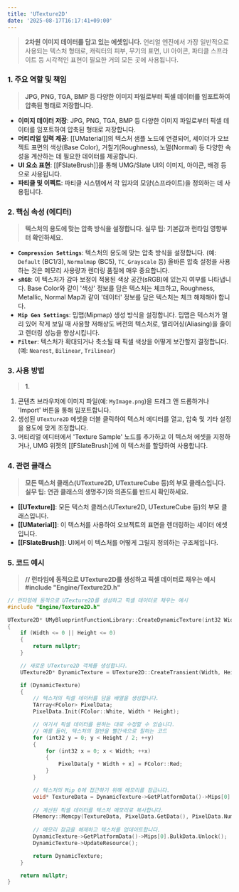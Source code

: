 ```yaml
---
title: 'UTexture2D'
date: '2025-08-17T16:17:41+09:00'
---
```

> **2차원 이미지 데이터를 담고 있는 에셋입니다.** 언리얼 엔진에서 가장 일반적으로 사용되는 텍스처 형태로, 캐릭터의 피부, 무기의 표면, UI 아이콘, 파티클 스프라이트 등 시각적인 표현이 필요한 거의 모든 곳에 사용됩니다.

### **1. 주요 역할 및 책임**
> **JPG, PNG, TGA, BMP 등 다양한 이미지 파일로부터 픽셀 데이터를 임포트하여 압축된 형태로 저장합니다.**
* **이미지 데이터 저장**:
	JPG, PNG, TGA, BMP 등 다양한 이미지 파일로부터 픽셀 데이터를 임포트하여 압축된 형태로 저장합니다.
* **머티리얼 입력 제공**:
	[[UMaterial]]의 텍스처 샘플 노드에 연결되어, 셰이더가 오브젝트 표면의 색상(Base Color), 거칠기(Roughness), 노멀(Normal) 등 다양한 속성을 계산하는 데 필요한 데이터를 제공합니다.
* **UI 요소 표현**:
	[[FSlateBrush]]를 통해 UMG/Slate UI의 이미지, 아이콘, 배경 등으로 사용됩니다.
* **파티클 및 이펙트**:
	파티클 시스템에서 각 입자의 모양(스프라이트)을 정의하는 데 사용됩니다.

### **2. 핵심 속성 (에디터)**
> **텍스처의 용도에 맞는 압축 방식을 설정합니다. 실무 팁: 기본값과 런타임 영향부터 확인하세요.**
* **`Compression Settings`**:
	텍스처의 용도에 맞는 압축 방식을 설정합니다. (예: `Default` (BC1/3), `Normalmap` (BC5), `TC_Grayscale` 등) 올바른 압축 설정을 사용하는 것은 메모리 사용량과 렌더링 품질에 매우 중요합니다.
* **`sRGB`**:
	이 텍스처가 감마 보정이 적용된 색상 공간(sRGB)에 있는지 여부를 나타냅니다. Base Color와 같이 '색상' 정보를 담은 텍스처는 체크하고, Roughness, Metallic, Normal Map과 같이 '데이터' 정보를 담은 텍스처는 체크 해제해야 합니다.
* **`Mip Gen Settings`**:
	밉맵(Mipmap) 생성 방식을 설정합니다. 밉맵은 텍스처가 멀리 있어 작게 보일 때 사용할 저해상도 버전의 텍스처로, 앨리어싱(Aliasing)을 줄이고 렌더링 성능을 향상시킵니다.
* **`Filter`**:
	텍스처가 확대되거나 축소될 때 픽셀 색상을 어떻게 보간할지 결정합니다. (예: `Nearest`, `Bilinear`, `Trilinear`)

### **3. 사용 방법**
> **1.**
1.  콘텐츠 브라우저에 이미지 파일(예:
	`MyImage.png`)을 드래그 앤 드롭하거나 'Import' 버튼을 통해 임포트합니다.
2.  생성된 `UTexture2D` 에셋을 더블 클릭하여 텍스처 에디터를 열고, 압축 및 기타 설정을 용도에 맞게 조정합니다.
3.  머티리얼 에디터에서 'Texture Sample' 노드를 추가하고 이 텍스처 에셋을 지정하거나, UMG 위젯의 [[FSlateBrush]]에 이 텍스처를 할당하여 사용합니다.

### **4. 관련 클래스**
> **모든 텍스처 클래스(UTexture2D, UTextureCube 등)의 부모 클래스입니다. 실무 팁: 연관 클래스의 생명주기와 의존도를 반드시 확인하세요.**
* **[[UTexture]]**:
	모든 텍스처 클래스(UTexture2D, UTextureCube 등)의 부모 클래스입니다.
* **[[UMaterial]]**:
	이 텍스처를 사용하여 오브젝트의 표면을 렌더링하는 셰이더 에셋입니다.
* **[[FSlateBrush]]**:
	UI에서 이 텍스처를 어떻게 그릴지 정의하는 구조체입니다.

### **5. 코드 예시**
> **// 런타임에 동적으로 UTexture2D를 생성하고 픽셀 데이터로 채우는 예시 #include "Engine/Texture2D.h"**
```cpp
// 런타임에 동적으로 UTexture2D를 생성하고 픽셀 데이터로 채우는 예시
#include "Engine/Texture2D.h"

UTexture2D* UMyBlueprintFunctionLibrary::CreateDynamicTexture(int32 Width, int32 Height)
{
    if (Width <= 0 || Height <= 0)
    {
        return nullptr;
    }

    // 새로운 UTexture2D 객체를 생성합니다.
    UTexture2D* DynamicTexture = UTexture2D::CreateTransient(Width, Height, PF_B8G8R8A8);

    if (DynamicTexture)
    {
        // 텍스처의 픽셀 데이터를 담을 배열을 생성합니다.
        TArray<FColor> PixelData;
        PixelData.Init(FColor::White, Width * Height);

        // 여기서 픽셀 데이터를 원하는 대로 수정할 수 있습니다.
        // 예를 들어, 텍스처의 절반을 빨간색으로 칠하는 코드
        for (int32 y = 0; y < Height / 2; ++y)
        {
            for (int32 x = 0; x < Width; ++x)
            {
                PixelData[y * Width + x] = FColor::Red;
            }
        }

        // 텍스처의 Mip 0에 접근하기 위해 메모리를 잠급니다.
        void* TextureData = DynamicTexture->GetPlatformData()->Mips[0].BulkData.Lock(LOCK_READ_WRITE);
        
        // 계산된 픽셀 데이터를 텍스처 메모리로 복사합니다.
        FMemory::Memcpy(TextureData, PixelData.GetData(), PixelData.Num() * sizeof(FColor));
        
        // 메모리 잠금을 해제하고 텍스처를 업데이트합니다.
        DynamicTexture->GetPlatformData()->Mips[0].BulkData.Unlock();
        DynamicTexture->UpdateResource();

        return DynamicTexture;
    }

    return nullptr;
}
```
```
